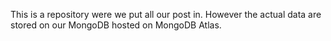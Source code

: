 This is a repository were we put all our post in. However the actual data are stored on our MongoDB hosted on MongoDB Atlas.